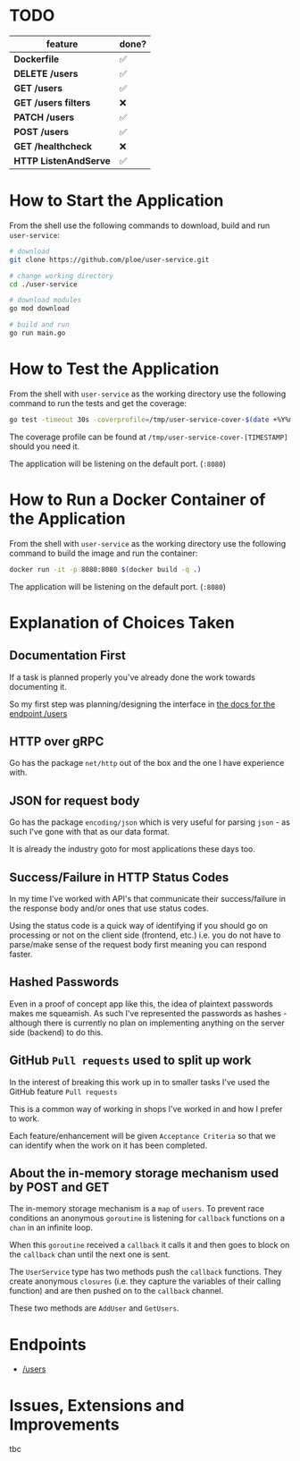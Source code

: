 # TODO

| feature | done? |
| - | - |
| **Dockerfile** | ✅ |
| **DELETE /users** | ✅ |
| **GET /users** | ✅ |
| **GET /users filters** | ❌ |
| **PATCH /users** | ✅ |
| **POST /users** | ✅ |
| **GET /healthcheck** | ❌ |
| **HTTP ListenAndServe** | ✅ |

# How to Start the Application

From the shell use the following commands to download, build and run `user-service`:

```sh
# download
git clone https://github.com/ploe/user-service.git

# change working directory
cd ./user-service

# download modules
go mod download

# build and run
go run main.go
```

# How to Test the Application

From the shell with `user-service` as the working directory use the following command to run the tests and get the coverage:

```sh
go test -timeout 30s -coverprofile=/tmp/user-service-cover-$(date +%Y%m%d%H%M%S) ./...
```

The coverage profile can be found at `/tmp/user-service-cover-[TIMESTAMP]` should you need it.

The application will be listening on the default port. (`:8080`)

# How to Run a Docker Container of the Application

From the shell with `user-service` as the working directory use the following command to build the image and run the container:

```sh
docker run -it -p 8080:8080 $(docker build -q .)
```

The application will be listening on the default port. (`:8080`)

# Explanation of Choices Taken

## Documentation First

If a task is planned properly you've already done the work towards documenting it.

So my first step was planning/designing the interface in [the docs for the endpoint /users](./docs/endpoints/users/README.md)

## HTTP over gRPC

Go has the package `net/http` out of the box and the one I have experience with.

## JSON for request body

Go has the package `encoding/json` which is very useful for parsing `json` - as such I've gone with that as our data format.

It is already the industry goto for most applications these days too.

## Success/Failure in HTTP Status Codes

In my time I've worked with API's that communicate their success/failure in the response body and/or ones that use status codes.

Using the status code is a quick way of identifying if you should go on processing or not on the client side (frontend, etc.) i.e. you do not have to parse/make sense of the request body first meaning you can respond faster.

## Hashed Passwords

Even in a proof of concept app like this, the idea of plaintext passwords makes me squeamish. As such I've represented the passwords as hashes - although there is currently no plan on implementing anything on the server side (backend) to do this.

## GitHub `Pull requests` used to split up work

In the interest of breaking this work up in to smaller tasks I've used the GitHub feature `Pull requests`

This is a common way of working in shops I've worked in and how I prefer to work.

Each feature/enhancement will be given `Acceptance Criteria` so that we can identify when the work on it has been completed.

## About the in-memory storage mechanism used by **POST** and **GET**

The in-memory storage mechanism is a `map` of `users`. To prevent race conditions an anonymous `goroutine` is listening for `callback` functions on a `chan` in an infinite loop.

When this `goroutine` received a `callback` it calls it and then goes to block on the `callback` chan until the next one is sent.

The `UserService` type has two methods push the `callback` functions. They create anonymous `closures` (i.e. they capture the variables of their calling function) and are then pushed on to the `callback` channel.

These two methods are `AddUser` and `GetUsers`.

# Endpoints

* [/users](./docs/endpoints/users.md)

# Issues, Extensions and Improvements

tbc